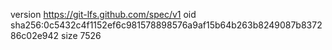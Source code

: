version https://git-lfs.github.com/spec/v1
oid sha256:0c5432c4f1152ef6c981578898576a9af15b64b263b8249087b837286c02e942
size 7526
